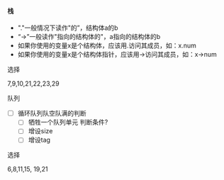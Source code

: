 #### 栈

* "."一般情况下读作"的”，结构体a的b
* “->”一般读作"指向的结构体的"，a指向的结构体的b
* 如果你使用的变量x是个结构体，应该用.访问其成员，如：x.num
* 如果你使用的变量x是个结构体指针，应该用->访问其成员，如：x->num

选择

7,9,10,21,22,23,29

队列

* [ ] 循环队列队空队满的判断
  - [ ] 牺牲一个队列单元 判断条件?
  - [ ] 增设size
  - [ ] 增设tag

选择

6,8,11,15, 19,21
